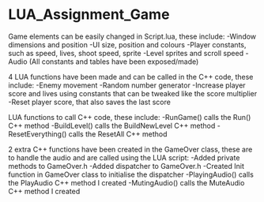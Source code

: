 # LUA_Assignment_Game

Game elements can be easily changed in Script.lua, these include:
	-Window dimensions and position
	-UI size, position and colours
	-Player constants, such as speed, lives, shoot speed, sprite
	-Level sprites and scroll speed
	-Audio
	(All constants and tables have been exposed/made)


4 LUA functions have been made and can be called in the C++ code, these include:
	-Enemy movement
	-Random number generator
	-Increase player score and lives using constants that can be tweaked like the score multiplier
	-Reset player score, that also saves the last score


LUA functions to call C++ code, these include:
	-RunGame() calls the Run() C++ method
	-BuildLevel() calls the BuildNewLevel C++ method
	-ResetEverything() calls the ResetAll C++ method


2 extra C++ functions have been created in the GameOver class, these are to handle the audio and are called using the LUA script:
	-Added private methods to GameOver.h
	-Added dispatcher to GameOver.h
	-Created Init function in GameOver class to initialise the dispatcher
	-PlayingAudio() calls the PlayAudio C++ method I created
	-MutingAudio() calls the MuteAudio C++ method I created
